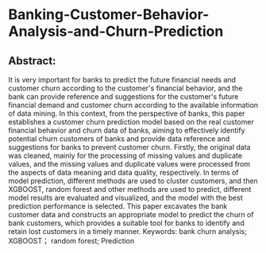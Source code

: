 # Banking-Customer-Behavior-Analysis-and-Churn-Prediction
## Abstract: 
It is very important for banks to predict the future financial needs and customer churn according to the customer's financial behavior, and the bank can provide reference and suggestions for the customer's future financial demand and customer churn according to the available information of data mining. In this context, from the perspective of banks, this paper establishes a customer churn prediction model based on the real customer financial behavior and churn data of banks, aiming to effectively identify potential churn customers of banks and provide data reference and suggestions for banks to prevent customer churn. Firstly, the original data was cleaned, mainly for the processing of missing values and duplicate values, and the missing values and duplicate values were processed from the aspects of data meaning and data quality, respectively. In terms of model prediction, different methods are used to cluster customers, and then XGBOOST, random forest and other methods are used to predict, different model results are evaluated and visualized, and the model with the best prediction performance is selected. This paper excavates the bank customer data and constructs an appropriate model to predict the churn of bank customers, which provides a suitable tool for banks to identify and retain lost customers in a timely manner. 
Keywords: bank churn analysis; XGBOOST； random forest; Prediction




